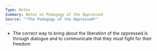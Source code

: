 ```yaml
---
Type: Notes
Summary: Notes on Pedagogy of the Oppressed
Source: "*The Pedagogy of the Oppressed*"
---
```

- The correct way to bring about the liberation of the oppressed is through dialogue and to communicate that they must fight for their freedom